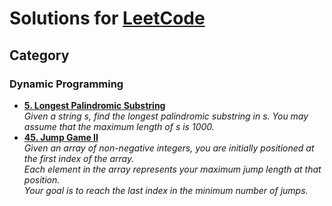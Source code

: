 # Solutions for [LeetCode](https://leetcode.com/problemset/all/)

## Category

### Dynamic Programming

* **[5. Longest Palindromic Substring](./Solution/5.%20Longest%20Palindromic%20Substring)**_<br/>Given a string s, find the longest palindromic substring in s. You may assume that the maximum length of s is 1000._
* **[45. Jump Game II](./Solution/45.%20Jump%20Game%20II/)**_<br/>Given an array of non-negative integers, you are initially positioned at the first index of the array.
<br/>Each element in the array represents your maximum jump length at that position.
<br/>Your goal is to reach the last index in the minimum number of jumps._
